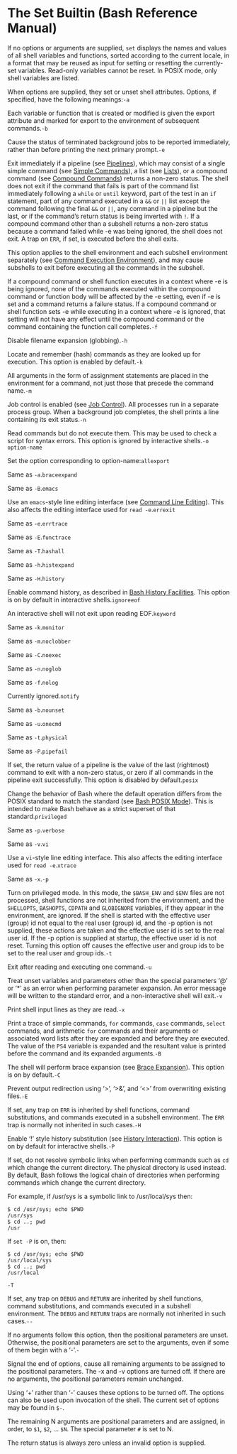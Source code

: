 # The Set Builtin \(Bash Reference Manual\)

If no options or arguments are supplied, `set` displays the names and values of all shell variables and functions, sorted according to the current locale, in a format that may be reused as input for setting or resetting the currently-set variables. Read-only variables cannot be reset. In POSIX mode, only shell variables are listed.

When options are supplied, they set or unset shell attributes. Options, if specified, have the following meanings:`-a`

Each variable or function that is created or modified is given the export attribute and marked for export to the environment of subsequent commands.`-b`

Cause the status of terminated background jobs to be reported immediately, rather than before printing the next primary prompt.`-e`

Exit immediately if a pipeline \(see [Pipelines](pipelines-bash-reference-manual.md#Pipelines)\), which may consist of a single simple command \(see [Simple Commands](simple-commands-bash-reference-manual.md#Simple-Commands)\), a list \(see [Lists](lists-bash-reference-manual.md#Lists)\), or a compound command \(see [Compound Commands](compound-commands-bash-reference-manual.md#Compound-Commands)\) returns a non-zero status. The shell does not exit if the command that fails is part of the command list immediately following a `while` or `until` keyword, part of the test in an `if` statement, part of any command executed in a `&&` or `||` list except the command following the final `&&` or `||`, any command in a pipeline but the last, or if the command’s return status is being inverted with `!`. If a compound command other than a subshell returns a non-zero status because a command failed while -e was being ignored, the shell does not exit. A trap on `ERR`, if set, is executed before the shell exits.

This option applies to the shell environment and each subshell environment separately \(see [Command Execution Environment](command-execution-environment-bash-reference-manual.md#Command-Execution-Environment)\), and may cause subshells to exit before executing all the commands in the subshell.

If a compound command or shell function executes in a context where -e is being ignored, none of the commands executed within the compound command or function body will be affected by the -e setting, even if -e is set and a command returns a failure status. If a compound command or shell function sets -e while executing in a context where -e is ignored, that setting will not have any effect until the compound command or the command containing the function call completes.`-f`

Disable filename expansion \(globbing\).`-h`

Locate and remember \(hash\) commands as they are looked up for execution. This option is enabled by default.`-k`

All arguments in the form of assignment statements are placed in the environment for a command, not just those that precede the command name.`-m`

Job control is enabled \(see [Job Control](job-control-bash-reference-manual.md#Job-Control)\). All processes run in a separate process group. When a background job completes, the shell prints a line containing its exit status.`-n`

Read commands but do not execute them. This may be used to check a script for syntax errors. This option is ignored by interactive shells.`-o option-name`

Set the option corresponding to option-name:`allexport`

Same as `-a`.`braceexpand`

Same as `-B`.`emacs`

Use an `emacs`-style line editing interface \(see [Command Line Editing](command-line-editing-bash-reference-manual.md#Command-Line-Editing)\). This also affects the editing interface used for `read -e`.`errexit`

Same as `-e`.`errtrace`

Same as `-E`.`functrace`

Same as `-T`.`hashall`

Same as `-h`.`histexpand`

Same as `-H`.`history`

Enable command history, as described in [Bash History Facilities](bash-history-facilities-bash-reference-manual.md#Bash-History-Facilities). This option is on by default in interactive shells.`ignoreeof`

An interactive shell will not exit upon reading EOF.`keyword`

Same as `-k`.`monitor`

Same as `-m`.`noclobber`

Same as `-C`.`noexec`

Same as `-n`.`noglob`

Same as `-f`.`nolog`

Currently ignored.`notify`

Same as `-b`.`nounset`

Same as `-u`.`onecmd`

Same as `-t`.`physical`

Same as `-P`.`pipefail`

If set, the return value of a pipeline is the value of the last \(rightmost\) command to exit with a non-zero status, or zero if all commands in the pipeline exit successfully. This option is disabled by default.`posix`

Change the behavior of Bash where the default operation differs from the POSIX standard to match the standard \(see [Bash POSIX Mode](bash-posix-mode-bash-reference-manual.md#Bash-POSIX-Mode)\). This is intended to make Bash behave as a strict superset of that standard.`privileged`

Same as `-p`.`verbose`

Same as `-v`.`vi`

Use a `vi`-style line editing interface. This also affects the editing interface used for `read -e`.`xtrace`

Same as `-x`.`-p`

Turn on privileged mode. In this mode, the `$BASH_ENV` and `$ENV` files are not processed, shell functions are not inherited from the environment, and the `SHELLOPTS`, `BASHOPTS`, `CDPATH` and `GLOBIGNORE` variables, if they appear in the environment, are ignored. If the shell is started with the effective user \(group\) id not equal to the real user \(group\) id, and the -p option is not supplied, these actions are taken and the effective user id is set to the real user id. If the -p option is supplied at startup, the effective user id is not reset. Turning this option off causes the effective user and group ids to be set to the real user and group ids.`-t`

Exit after reading and executing one command.`-u`

Treat unset variables and parameters other than the special parameters ‘@’ or ‘\*’ as an error when performing parameter expansion. An error message will be written to the standard error, and a non-interactive shell will exit.`-v`

Print shell input lines as they are read.`-x`

Print a trace of simple commands, `for` commands, `case` commands, `select` commands, and arithmetic `for` commands and their arguments or associated word lists after they are expanded and before they are executed. The value of the `PS4` variable is expanded and the resultant value is printed before the command and its expanded arguments.`-B`

The shell will perform brace expansion \(see [Brace Expansion](brace-expansion-bash-reference-manual.md#Brace-Expansion)\). This option is on by default.`-C`

Prevent output redirection using ‘&gt;’, ‘&gt;&’, and ‘&lt;&gt;’ from overwriting existing files.`-E`

If set, any trap on `ERR` is inherited by shell functions, command substitutions, and commands executed in a subshell environment. The `ERR` trap is normally not inherited in such cases.`-H`

Enable ‘!’ style history substitution \(see [History Interaction](history-interaction-bash-reference-manual.md#History-Interaction)\). This option is on by default for interactive shells.`-P`

If set, do not resolve symbolic links when performing commands such as `cd` which change the current directory. The physical directory is used instead. By default, Bash follows the logical chain of directories when performing commands which change the current directory.

For example, if /usr/sys is a symbolic link to /usr/local/sys then:

```text
$ cd /usr/sys; echo $PWD
/usr/sys
$ cd ..; pwd
/usr
```

If `set -P` is on, then:

```text
$ cd /usr/sys; echo $PWD
/usr/local/sys
$ cd ..; pwd
/usr/local
```

`-T`

If set, any trap on `DEBUG` and `RETURN` are inherited by shell functions, command substitutions, and commands executed in a subshell environment. The `DEBUG` and `RETURN` traps are normally not inherited in such cases.`--`

If no arguments follow this option, then the positional parameters are unset. Otherwise, the positional parameters are set to the arguments, even if some of them begin with a ‘-’.`-`

Signal the end of options, cause all remaining arguments to be assigned to the positional parameters. The -x and -v options are turned off. If there are no arguments, the positional parameters remain unchanged.

Using ‘+’ rather than ‘-’ causes these options to be turned off. The options can also be used upon invocation of the shell. The current set of options may be found in `$-`.

The remaining N arguments are positional parameters and are assigned, in order, to `$1`, `$2`, … `$N`. The special parameter `#` is set to N.

The return status is always zero unless an invalid option is supplied.


